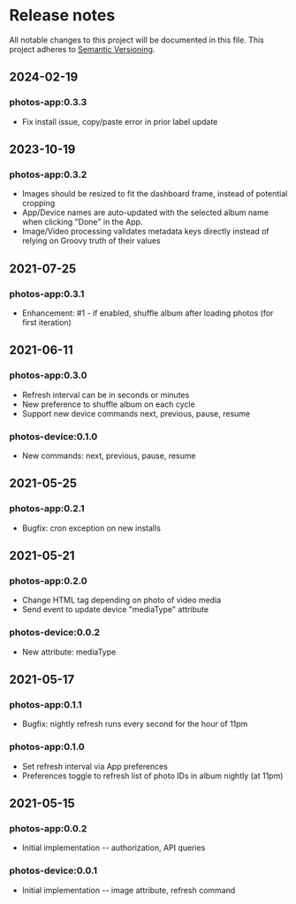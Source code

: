 # Release notes
All notable changes to this project will be documented in this file.
This project adheres to [Semantic Versioning](http://semver.org/).

## 2024-02-19

### photos-app:0.3.3
* Fix install issue, copy/paste error in prior label update

## 2023-10-19

### photos-app:0.3.2
* Images should be resized to fit the dashboard frame, instead of potential cropping
* App/Device names are auto-updated with the selected album name when clicking "Done" in the App.
* Image/Video processing validates metadata keys directly instead of relying on Groovy truth of their values

## 2021-07-25

### photos-app:0.3.1
* Enhancement: #1 - if enabled, shuffle album after loading photos (for first iteration)

## 2021-06-11

### photos-app:0.3.0
* Refresh interval can be in seconds or minutes
* New preference to shuffle album on each cycle
* Support new device commands next, previous, pause, resume

### photos-device:0.1.0
* New commands: next, previous, pause, resume

## 2021-05-25

### photos-app:0.2.1
* Bugfix: cron exception on new installs

## 2021-05-21

### photos-app:0.2.0
* Change HTML tag depending on photo of video media
* Send event to update device "mediaType" attribute

### photos-device:0.0.2
* New attribute: mediaType

## 2021-05-17

### photos-app:0.1.1
* Bugfix: nightly refresh runs every second for the hour of 11pm

### photos-app:0.1.0
* Set refresh interval via App preferences
* Preferences toggle to refresh list of photo IDs in album nightly (at 11pm)

## 2021-05-15

### photos-app:0.0.2
* Initial implementation -- authorization, API queries

### photos-device:0.0.1
* Initial implementation -- image attribute, refresh command